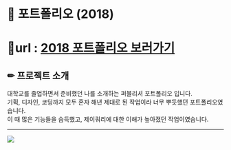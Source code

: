 # 📌 포트폴리오 (2018)

# 📎url : [2018 포트폴리오 보러가기](http://did3296.dothome.co.kr/2018_portfolio/index.html)

## ✏ 프로젝트 소개
대학교를 졸업하면서 준비했던 나를 소개하는 퍼블리셔 포트폴리오 입니다.  
기획, 디자인, 코딩까지 모두 혼자 해낸 제대로 된 작업이라 너무 뿌듯했던 포트폴리오였습니다.  
이 때 많은 기능들을 습득했고, 제이쿼리에 대한 이해가 높아졌던 작업이였습니다.  

---
![](https://images.velog.io/images/hyerimiya/post/d0cfcc4a-e46a-47a4-9755-a54b265e30d5/pc.png)
